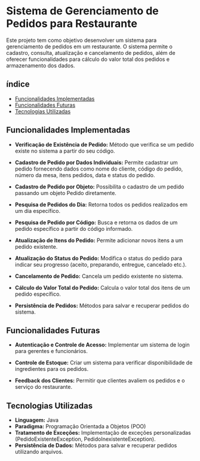 # Sistema de Gerenciamento de Pedidos para Restaurante

Este projeto tem como objetivo desenvolver um sistema para gerenciamento de pedidos em um restaurante. O sistema permite o cadastro, consulta, atualização e cancelamento de pedidos, além de oferecer funcionalidades para cálculo do valor total dos pedidos e armazenamento dos dados.

## índice

- [Funcionalidades Implementadas](#funcionalidades-implementadas)
- [Funcionalidades Futuras](#funcionalidades-futuras)
- [Tecnologias Utilizadas](#tecnologias-utilizadas)

## Funcionalidades Implementadas

- **Verificação de Existência de Pedido:** Método que verifica se um pedido existe no sistema a partir do seu código.

- **Cadastro de Pedido por Dados Individuais:** Permite cadastrar um pedido fornecendo dados como nome do cliente, código do pedido, número da mesa, itens pedidos, data e status do pedido.

- **Cadastro de Pedido por Objeto:** Possibilita o cadastro de um pedido passando um objeto Pedido diretamente.

- **Pesquisa de Pedidos do Dia:** Retorna todos os pedidos realizados em um dia específico.

- **Pesquisa de Pedido por Código:** Busca e retorna os dados de um pedido específico a partir do código informado.

- **Atualização de Itens do Pedido:** Permite adicionar novos itens a um pedido existente.

- **Atualização do Status do Pedido:** Modifica o status do pedido para indicar seu progresso (aceito, preparando, entregue, cancelado etc.).

- **Cancelamento de Pedido:** Cancela um pedido existente no sistema.

- **Cálculo do Valor Total do Pedido:** Calcula o valor total dos itens de um pedido específico.

- **Persistência de Pedidos:** Métodos para salvar e recuperar pedidos do sistema.

## Funcionalidades Futuras

- **Autenticação e Controle de Acesso:** Implementar um sistema de login para gerentes e funcionários.

- **Controle de Estoque:** Criar um sistema para verificar disponibilidade de ingredientes para os pedidos.

- **Feedback dos Clientes:** Permitir que clientes avaliem os pedidos e o serviço do restaurante.

## Tecnologias Utilizadas

- **Linguagem:** Java
- **Paradigma:** Programação Orientada a Objetos (POO)
- **Tratamento de Exceções:** Implementação de exceções personalizadas (PedidoExistenteException, PedidoInexistenteException).
- **Persistência de Dados:** Métodos para salvar e recuperar pedidos utilizando arquivos.
